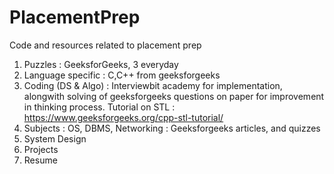 # PlacementPrep
Code and resources related to placement prep

1. Puzzles : GeeksforGeeks, 3 everyday
2. Language specific : C,C++ from geeksforgeeks
3. Coding (DS & Algo) : Interviewbit academy for implementation, alongwith solving of geeksforgeeks questions on paper for improvement in thinking process. 
	Tutorial on STL : https://www.geeksforgeeks.org/cpp-stl-tutorial/ 
4. Subjects : OS, DBMS, Networking : Geeksforgeeks articles, and quizzes
5. System Design 
6. Projects
7. Resume
